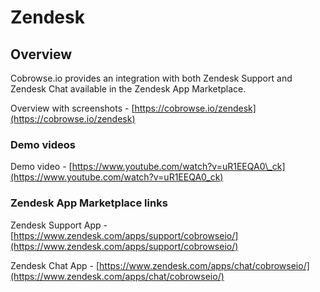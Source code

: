 # Zendesk

## Overview

Cobrowse.io provides an integration with both Zendesk Support and Zendesk Chat available in the Zendesk App Marketplace. 

Overview with screenshots - [https://cobrowse.io/zendesk](https://cobrowse.io/zendesk)

### Demo videos

Demo video - [https://www.youtube.com/watch?v=uR1EEQA0\_ck](https://www.youtube.com/watch?v=uR1EEQA0_ck)

### Zendesk App Marketplace links

Zendesk Support App - [https://www.zendesk.com/apps/support/cobrowseio/](https://www.zendesk.com/apps/support/cobrowseio/)

Zendesk Chat App - [https://www.zendesk.com/apps/chat/cobrowseio/](https://www.zendesk.com/apps/chat/cobrowseio/)

